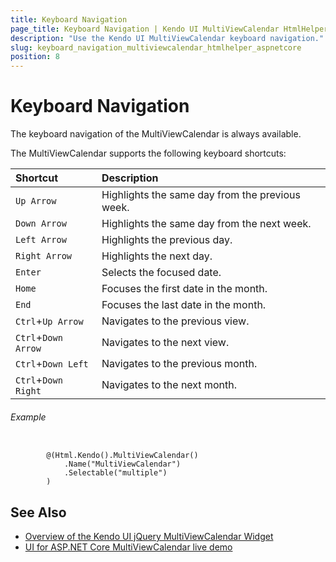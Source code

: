 ```yaml
---
title: Keyboard Navigation
page_title: Keyboard Navigation | Kendo UI MultiViewCalendar HtmlHelper for ASP.NET Core
description: "Use the Kendo UI MultiViewCalendar keyboard navigation."
slug: keyboard_navigation_multiviewcalendar_htmlhelper_aspnetcore
position: 8
---
```


# Keyboard Navigation

The keyboard navigation of the MultiViewCalendar is always available.

The MultiViewCalendar supports the following keyboard shortcuts:

| Shortcut            | Description                                  |
|:---                 |:---                                          |
| `Up Arrow`          | Highlights the same day from the previous week.  |
| `Down Arrow`        | Highlights the same day from the next week.      |
| `Left Arrow`        | Highlights the previous day.                     |
| `Right Arrow`       | Highlights the next day.                         |
| `Enter`             | Selects the focused date.                    |
| `Home`              | Focuses the first date in the month.         |
| `End`               | Focuses the last date in the month.          |
| `Ctrl`+`Up Arrow`   | Navigates to the previous view.                  |
| `Ctrl`+`Down Arrow` | Navigates to the next view.                      |
| `Ctrl`+`Down Left`  | Navigates to the previous month.                 |
| `Ctrl`+`Down Right` | Navigates to the next month.                     |

###### Example

```Razor

        @(Html.Kendo().MultiViewCalendar()
            .Name("MultiViewCalendar")
            .Selectable("multiple")
        )
```

## See Also

* [Overview of the Kendo UI jQuery MultiViewCalendar Widget](https://docs.telerik.com/kendo-ui/controls/scheduling/multiviewcalendar/overview)
* [UI for ASP.NET Core MultiViewCalendar live demo](https://demos.telerik.com/aspnet-core/multiviewcalendar)
